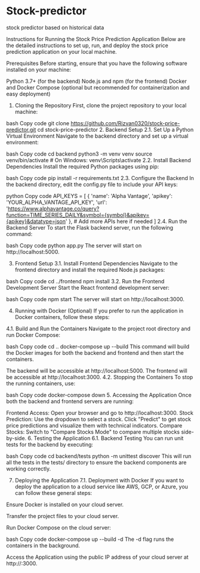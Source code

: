 # Stock-predictor
stock predictor based on historical data

Instructions for Running the Stock Price Prediction Application
Below are the detailed instructions to set up, run, and deploy the stock price prediction application on your local machine.

Prerequisites
Before starting, ensure that you have the following software installed on your machine:

Python 3.7+ (for the backend)
Node.js and npm (for the frontend)
Docker and Docker Compose (optional but recommended for containerization and easy deployment)
1. Cloning the Repository
First, clone the project repository to your local machine:

bash
Copy code
git clone https://github.com/Rizvan0320/stock-price-predictor.git
cd stock-price-predictor
2. Backend Setup
2.1. Set Up a Python Virtual Environment
Navigate to the backend directory and set up a virtual environment:

bash
Copy code
cd backend
python3 -m venv venv
source venv/bin/activate  # On Windows: venv\Scripts\activate
2.2. Install Backend Dependencies
Install the required Python packages using pip:

bash
Copy code
pip install -r requirements.txt
2.3. Configure the Backend
In the backend directory, edit the config.py file to include your API keys:

python
Copy code
API_KEYS = [
    {
        'name': 'Alpha Vantage',
        'apikey': 'YOUR_ALPHA_VANTAGE_API_KEY',
        'url': 'https://www.alphavantage.co/query?function=TIME_SERIES_DAILY&symbol={symbol}&apikey={apikey}&datatype=json'
    },
    # Add more APIs here if needed
]
2.4. Run the Backend Server
To start the Flask backend server, run the following command:

bash
Copy code
python app.py
The server will start on http://localhost:5000.

3. Frontend Setup
3.1. Install Frontend Dependencies
Navigate to the frontend directory and install the required Node.js packages:

bash
Copy code
cd ../frontend
npm install
3.2. Run the Frontend Development Server
Start the React frontend development server:

bash
Copy code
npm start
The server will start on http://localhost:3000.

4. Running with Docker (Optional)
If you prefer to run the application in Docker containers, follow these steps:

4.1. Build and Run the Containers
Navigate to the project root directory and run Docker Compose:

bash
Copy code
cd ..
docker-compose up --build
This command will build the Docker images for both the backend and frontend and then start the containers.

The backend will be accessible at http://localhost:5000.
The frontend will be accessible at http://localhost:3000.
4.2. Stopping the Containers
To stop the running containers, use:

bash
Copy code
docker-compose down
5. Accessing the Application
Once both the backend and frontend servers are running:

Frontend Access: Open your browser and go to http://localhost:3000.
Stock Prediction:
Use the dropdown to select a stock.
Click "Predict" to get stock price predictions and visualize them with technical indicators.
Compare Stocks:
Switch to "Compare Stocks Mode" to compare multiple stocks side-by-side.
6. Testing the Application
6.1. Backend Testing
You can run unit tests for the backend by executing:

bash
Copy code
cd backend/tests
python -m unittest discover
This will run all the tests in the tests/ directory to ensure the backend components are working correctly.

7. Deploying the Application
7.1. Deployment with Docker
If you want to deploy the application to a cloud service like AWS, GCP, or Azure, you can follow these general steps:

Ensure Docker is installed on your cloud server.

Transfer the project files to your cloud server.

Run Docker Compose on the cloud server:

bash
Copy code
docker-compose up --build -d
The -d flag runs the containers in the background.

Access the Application using the public IP address of your cloud server at http://<your-server-ip>:3000.

